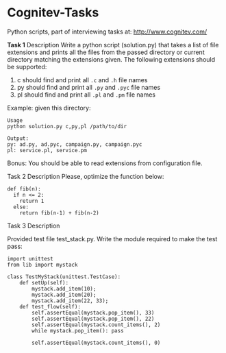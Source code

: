 # Cognitev-Tasks
Python scripts, part of interviewing tasks at: http://www.cognitev.com/

**Task 1**
Description
Write a python script (solution.py) that takes a list of file extensions and prints all the files from the
passed directory or current directory matching the extensions given.
The following extensions should be supported:
1. c should find and print all `.c` and `.h` file names
2. py should find and print all `.py` and `.pyc` file names
3. pl should find and print all `.pl` and `.pm` file names

Example:
given this directory:

```
Usage
python solution.py c,py,pl /path/to/dir
```
```
Output:
py: ad.py, ad.pyc, campaign.py, campaign.pyc
pl: service.pl, service.pm
```
Bonus: You should be able to read extensions from configuration file.



Task 2
Description
Please, optimize the function below:
```
def fib(n):
  if n <= 2:
    return 1
  else:
    return fib(n-1) + fib(n-2)
```
Task 3
Description

Provided test file test_stack.py. Write the module required to make the test pass:

```
import unittest
from lib import mystack

class TestMyStack(unittest.TestCase):
	def setUp(self):
		mystack.add_item(10);
 		mystack.add_item(20);
 		mystack.add_item(22, 33);
 	def test_flow(self):
 		self.assertEqual(mystack.pop_item(), 33)
 		self.assertEqual(mystack.pop_item(), 22)
 		self.assertEqual(mystack.count_items(), 2)
 		while mystack.pop_item(): pass
		
 		self.assertEqual(mystack.count_items(), 0)
```
